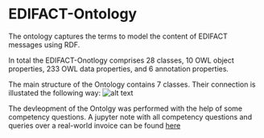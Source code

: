 # EDIFACT-Ontology

The ontology captures the terms to model the content of EDIFACT messages using RDF.

In total the EDIFACT-Onotlogy comprises 28 classes, 10 OWL object properties, 233 OWL data properties, and 6 annotation properties. 

The main structure of the Ontology contains 7 classes. 
Their connection is illustated the following way: 
![alt text](http://url/to/img.png)

The devleopment of the Ontolgy was performed with the help of some competency questions. 
A jupyter note with all competency questions and queries over a real-world invoice can be found [here](https://github.com/johannesmaekelburg/edifact-ontology/tree/main/test)
